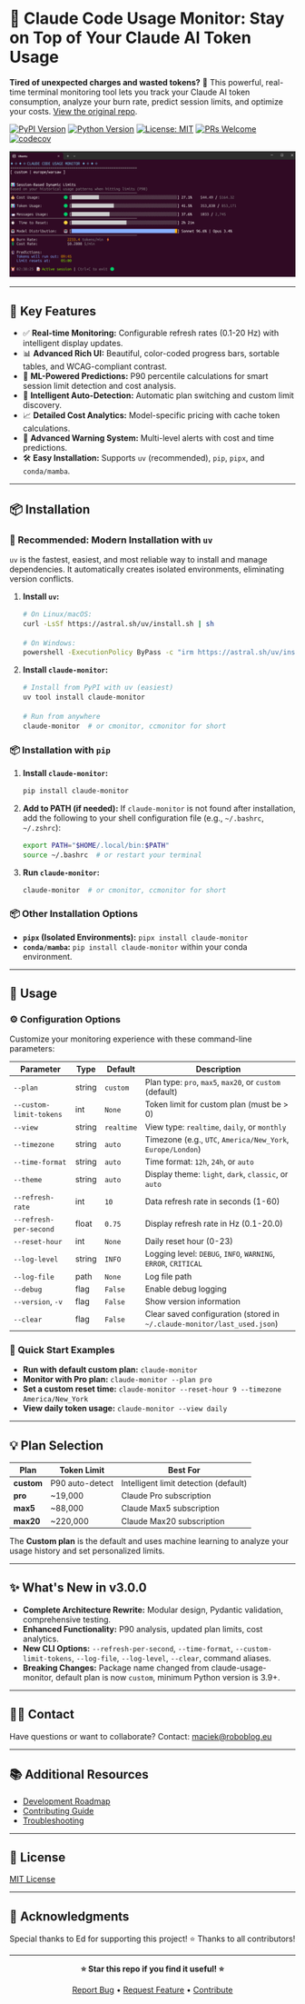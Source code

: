 # 🚀 Claude Code Usage Monitor: Stay on Top of Your Claude AI Token Usage

**Tired of unexpected charges and wasted tokens?** 🚀 This powerful, real-time terminal monitoring tool lets you track your Claude AI token consumption, analyze your burn rate, predict session limits, and optimize your costs.  [View the original repo](https://github.com/Maciek-roboblog/Claude-Code-Usage-Monitor).

[![PyPI Version](https://img.shields.io/pypi/v/claude-monitor.svg)](https://pypi.org/project/claude-monitor/)
[![Python Version](https://img.shields.io/badge/python-3.9+-blue.svg)](https://python.org)
[![License: MIT](https://img.shields.io/badge/License-MIT-yellow.svg)](https://opensource.org/licenses/MIT)
[![PRs Welcome](https://img.shields.io/badge/PRs-welcome-brightgreen.svg)](http://makeapullrequest.com)
[![codecov](https://codecov.io/gh/Maciek-roboblog/Claude-Code-Usage-Monitor/branch/main/graph/badge.svg)](https://codecov.io/gh/Maciek-roboblog/Claude-Code-Usage-Monitor)

![Claude Token Monitor Screenshot](https://raw.githubusercontent.com/Maciek-roboblog/Claude-Code-Usage-Monitor/main/doc/scnew.png)

---

## 🔑 Key Features

*   ✅ **Real-time Monitoring:** Configurable refresh rates (0.1-20 Hz) with intelligent display updates.
*   📊 **Advanced Rich UI:** Beautiful, color-coded progress bars, sortable tables, and WCAG-compliant contrast.
*   🔮 **ML-Powered Predictions:** P90 percentile calculations for smart session limit detection and cost analysis.
*   🤖 **Intelligent Auto-Detection:** Automatic plan switching and custom limit discovery.
*   📈 **Detailed Cost Analytics:** Model-specific pricing with cache token calculations.
*   🔔 **Advanced Warning System:** Multi-level alerts with cost and time predictions.
*   🛠️ **Easy Installation:** Supports `uv` (recommended), `pip`, `pipx`, and `conda/mamba`.

---

## 📦 Installation

### 🚀  Recommended: Modern Installation with `uv`

`uv` is the fastest, easiest, and most reliable way to install and manage dependencies.  It automatically creates isolated environments, eliminating version conflicts.

1.  **Install `uv`:**

    ```bash
    # On Linux/macOS:
    curl -LsSf https://astral.sh/uv/install.sh | sh

    # On Windows:
    powershell -ExecutionPolicy ByPass -c "irm https://astral.sh/uv/install.ps1 | iex"
    ```

2.  **Install `claude-monitor`:**

    ```bash
    # Install from PyPI with uv (easiest)
    uv tool install claude-monitor

    # Run from anywhere
    claude-monitor  # or cmonitor, ccmonitor for short
    ```

### 📦 Installation with `pip`

1.  **Install `claude-monitor`:**

    ```bash
    pip install claude-monitor
    ```

2.  **Add to PATH (if needed):** If `claude-monitor` is not found after installation, add the following to your shell configuration file (e.g., `~/.bashrc`, `~/.zshrc`):

    ```bash
    export PATH="$HOME/.local/bin:$PATH"
    source ~/.bashrc  # or restart your terminal
    ```

3.  **Run `claude-monitor`:**

    ```bash
    claude-monitor  # or cmonitor, ccmonitor for short
    ```

### 📦 Other Installation Options

*   **`pipx` (Isolated Environments):** `pipx install claude-monitor`
*   **`conda/mamba`:** `pip install claude-monitor` within your conda environment.

---

## 📖 Usage

### ⚙️ Configuration Options

Customize your monitoring experience with these command-line parameters:

| Parameter              | Type    | Default    | Description                                                                  |
|------------------------|---------|------------|------------------------------------------------------------------------------|
| `--plan`              | string  | `custom`   | Plan type: `pro`, `max5`, `max20`, or `custom` (default)                     |
| `--custom-limit-tokens` | int     | `None`     | Token limit for custom plan (must be > 0)                                    |
| `--view`              | string  | `realtime` | View type: `realtime`, `daily`, or `monthly`                                  |
| `--timezone`          | string  | `auto`     | Timezone (e.g., `UTC`, `America/New_York`, `Europe/London`)                    |
| `--time-format`       | string  | `auto`     | Time format: `12h`, `24h`, or `auto`                                          |
| `--theme`             | string  | `auto`     | Display theme: `light`, `dark`, `classic`, or `auto`                          |
| `--refresh-rate`       | int     | `10`       | Data refresh rate in seconds (1-60)                                          |
| `--refresh-per-second` | float   | `0.75`     | Display refresh rate in Hz (0.1-20.0)                                         |
| `--reset-hour`        | int     | `None`     | Daily reset hour (0-23)                                                        |
| `--log-level`         | string  | `INFO`     | Logging level: `DEBUG`, `INFO`, `WARNING`, `ERROR`, `CRITICAL`                   |
| `--log-file`          | path    | `None`     | Log file path                                                                 |
| `--debug`             | flag    | `False`    | Enable debug logging                                                           |
| `--version`, `-v`     | flag    | `False`    | Show version information                                                       |
| `--clear`             | flag    | `False`    | Clear saved configuration (stored in `~/.claude-monitor/last_used.json`)    |

### 🚀 Quick Start Examples

*   **Run with default custom plan:**  `claude-monitor`
*   **Monitor with Pro plan:** `claude-monitor --plan pro`
*   **Set a custom reset time:** `claude-monitor --reset-hour 9 --timezone America/New_York`
*   **View daily token usage:** `claude-monitor --view daily`

---

## 💡 Plan Selection

| Plan          | Token Limit     | Best For                      |
|---------------|-----------------|-------------------------------|
| **custom**  | P90 auto-detect | Intelligent limit detection (default)  |
| **pro**       | ~19,000         | Claude Pro subscription        |
| **max5**      | ~88,000         | Claude Max5 subscription       |
| **max20**     | ~220,000        | Claude Max20 subscription      |

The **Custom plan** is the default and uses machine learning to analyze your usage history and set personalized limits.

---

## ✨ What's New in v3.0.0

*   **Complete Architecture Rewrite:** Modular design, Pydantic validation, comprehensive testing.
*   **Enhanced Functionality:**  P90 analysis, updated plan limits, cost analytics.
*   **New CLI Options:** `--refresh-per-second`, `--time-format`, `--custom-limit-tokens`, `--log-file`, `--log-level`, `--clear`, command aliases.
*   **Breaking Changes:** Package name changed from claude-usage-monitor, default plan is now `custom`, minimum Python version is 3.9+.

---

## 🙋‍♀️ Contact

Have questions or want to collaborate? Contact:  [maciek@roboblog.eu](mailto:maciek@roboblog.eu)

---

## 📚 Additional Resources

*   [Development Roadmap](DEVELOPMENT.md)
*   [Contributing Guide](CONTRIBUTING.md)
*   [Troubleshooting](TROUBLESHOOTING.md)

---

## 📝 License

[MIT License](LICENSE)

---

## 🙏 Acknowledgments

Special thanks to Ed for supporting this project!  ⭐ Thanks to all contributors!

---

<div align="center">

**⭐ Star this repo if you find it useful! ⭐**

[Report Bug](https://github.com/Maciek-roboblog/Claude-Code-Usage-Monitor/issues) • [Request Feature](https://github.com/Maciek-roboblog/Claude-Code-Usage-Monitor/issues) • [Contribute](CONTRIBUTING.md)

</div>